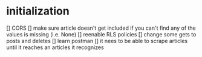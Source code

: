 # initialization
[] CORS
[] make sure article doesn't get included if you can't find any of the values is missing (i.e. None)
[] reenable RLS policies
[] change some gets to posts and deletes
[] learn postman
[] it nees to be able to scrape articles until it reaches an articles it recognizes